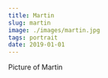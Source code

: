 ```yaml
---
title: Martin
slug: martin
image: ./images/martin.jpg
tags: portrait
date: 2019-01-01
---
```

Picture of Martin
